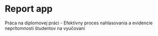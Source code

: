 # Report app

Práca na diplomovej práci - Efektívny proces nahlasovania a evidencie neprítomnosti študentov na vyučovaní
